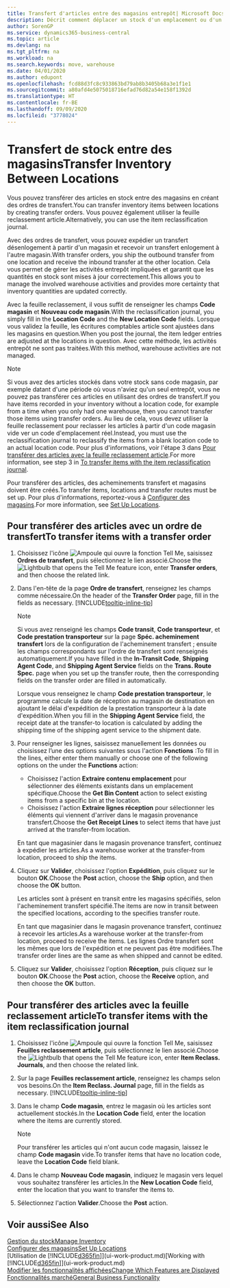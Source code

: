 ```yaml
---
title: Transfert d'articles entre des magasins entrepôt| Microsoft Docs
description: Décrit comment déplacer un stock d'un emplacement ou d'un entrepôt à un autre soit avec la feuille reclassement soit à l'aide des ordres de transfert.
author: SorenGP
ms.service: dynamics365-business-central
ms.topic: article
ms.devlang: na
ms.tgt_pltfrm: na
ms.workload: na
ms.search.keywords: move, warehouse
ms.date: 04/01/2020
ms.author: edupont
ms.openlocfilehash: fcd88d3fc8c933863bd79ab8b3405b68a3e1f1e1
ms.sourcegitcommit: a80afd4e5075018716efad76d82a54e158f1392d
ms.translationtype: HT
ms.contentlocale: fr-BE
ms.lasthandoff: 09/09/2020
ms.locfileid: "3778024"
---
```

# <a name="transfer-inventory-between-locations"></a><span data-ttu-id="90ce8-103">Transfert de stock entre des magasins</span><span class="sxs-lookup"><span data-stu-id="90ce8-103">Transfer Inventory Between Locations</span></span>
<span data-ttu-id="90ce8-104">Vous pouvez transférer des articles en stock entre des magasins en créant des ordres de transfert.</span><span class="sxs-lookup"><span data-stu-id="90ce8-104">You can transfer inventory items between locations by creating transfer orders.</span></span> <span data-ttu-id="90ce8-105">Vous pouvez également utiliser la feuille reclassement article.</span><span class="sxs-lookup"><span data-stu-id="90ce8-105">Alternatively, you can use the item reclassification journal.</span></span>

<span data-ttu-id="90ce8-106">Avec des ordres de transfert, vous pouvez expédier un transfert désenlogement à partir d'un magasin et recevoir un transfert enlogement à l'autre magasin.</span><span class="sxs-lookup"><span data-stu-id="90ce8-106">With transfer orders, you ship the outbound transfer from one location and receive the inbound transfer at the other location.</span></span> <span data-ttu-id="90ce8-107">Cela vous permet de gérer les activités entrepôt impliquées et garantit que les quantités en stock sont mises à jour correctement.</span><span class="sxs-lookup"><span data-stu-id="90ce8-107">This allows you to manage the involved warehouse activities and provides more certainty that inventory quantities are updated correctly.</span></span>

<span data-ttu-id="90ce8-108">Avec la feuille reclassement, il vous suffit de renseigner les champs **Code magasin** et **Nouveau code magasin**.</span><span class="sxs-lookup"><span data-stu-id="90ce8-108">With the reclassification journal, you simply fill in the **Location Code** and the **New Location Code** fields.</span></span> <span data-ttu-id="90ce8-109">Lorsque vous validez la feuille, les écritures comptables article sont ajustées dans les magasins en question.</span><span class="sxs-lookup"><span data-stu-id="90ce8-109">When you post the journal, the item ledger entries are adjusted at the locations in question.</span></span> <span data-ttu-id="90ce8-110">Avec cette méthode, les activités entrepôt ne sont pas traitées.</span><span class="sxs-lookup"><span data-stu-id="90ce8-110">With this method, warehouse activities are not managed.</span></span>

> [!NOTE]  
>   <span data-ttu-id="90ce8-111">Si vous avez des articles stockés dans votre stock sans code magasin, par exemple datant d'une période où vous n'aviez qu'un seul entrepôt, vous ne pouvez pas transférer ces articles en utilisant des ordres de transfert.</span><span class="sxs-lookup"><span data-stu-id="90ce8-111">If you have items recorded in your inventory without a location code, for example from a time when you only had one warehouse, then you cannot transfer those items using transfer orders.</span></span> <span data-ttu-id="90ce8-112">Au lieu de cela, vous devez utiliser la feuille reclassement pour reclasser les articles à partir d'un code magasin vide ver un code d'emplacement réel.</span><span class="sxs-lookup"><span data-stu-id="90ce8-112">Instead, you must use the reclassification journal to reclassify the items from a blank location code to an actual location code.</span></span>  <span data-ttu-id="90ce8-113">Pour plus d'informations, voir l'étape 3 dans [Pour transférer des articles avec la feuille reclassement article](inventory-how-transfer-between-locations.md#to-transfer-items-with-the-item-reclassification-journal).</span><span class="sxs-lookup"><span data-stu-id="90ce8-113">For more information, see step 3 in [To transfer items with the item reclassification journal](inventory-how-transfer-between-locations.md#to-transfer-items-with-the-item-reclassification-journal).</span></span>

<span data-ttu-id="90ce8-114">Pour transférer des articles, des acheminements transfert et magasins doivent être créés.</span><span class="sxs-lookup"><span data-stu-id="90ce8-114">To transfer items, locations and transfer routes must be set up.</span></span> <span data-ttu-id="90ce8-115">Pour plus d'informations, reportez-vous à [Configurer des magasins](inventory-how-setup-locations.md).</span><span class="sxs-lookup"><span data-stu-id="90ce8-115">For more information, see [Set Up Locations](inventory-how-setup-locations.md).</span></span>

## <a name="to-transfer-items-with-a-transfer-order"></a><span data-ttu-id="90ce8-116">Pour transférer des articles avec un ordre de transfert</span><span class="sxs-lookup"><span data-stu-id="90ce8-116">To transfer items with a transfer order</span></span>
1. <span data-ttu-id="90ce8-117">Choisissez l'icône ![Ampoule qui ouvre la fonction Tell Me](media/ui-search/search_small.png "Dites-moi ce que vous voulez faire"), saisissez **Ordres de transfert**, puis sélectionnez le lien associé.</span><span class="sxs-lookup"><span data-stu-id="90ce8-117">Choose the ![Lightbulb that opens the Tell Me feature](media/ui-search/search_small.png "Tell me what you want to do") icon, enter **Transfer orders**, and then choose the related link.</span></span>
2. <span data-ttu-id="90ce8-118">Dans l'en-tête de la page **Ordre de transfert**, renseignez les champs comme nécessaire.</span><span class="sxs-lookup"><span data-stu-id="90ce8-118">On the header of the **Transfer Order** page, fill in the fields as necessary.</span></span> [!INCLUDE[tooltip-inline-tip](includes/tooltip-inline-tip_md.md)]

    > [!NOTE]  
    >   <span data-ttu-id="90ce8-119">Si vous avez renseigné les champs **Code transit**, **Code transporteur**, et **Code prestation transporteur** sur la page **Spéc. acheminement transfert** lors de la configuration de l'acheminement transfert ; ensuite les champs correspondants sur l'ordre de transfert sont renseignés automatiquement.</span><span class="sxs-lookup"><span data-stu-id="90ce8-119">If you have filled in the **In-Transit Code**, **Shipping Agent Code**, and **Shipping Agent Service** fields on the **Trans. Route Spec.** page when you set up the transfer route, then the corresponding fields on the transfer order are filled in automatically.</span></span>

    <span data-ttu-id="90ce8-120">Lorsque vous renseignez le champ **Code prestation transporteur**, le programme calcule la date de réception au magasin de destination en ajoutant le délai d'expédition de la prestation transporteur à la date d'expédition.</span><span class="sxs-lookup"><span data-stu-id="90ce8-120">When you fill in the **Shipping Agent Service** field, the receipt date at the transfer-to location is calculated by adding the shipping time of the shipping agent service to the shipment date.</span></span>

3. <span data-ttu-id="90ce8-121">Pour renseigner les lignes, saisissez manuellement les données ou choisissez l’une des options suivantes sous l'action **Fonctions** :</span><span class="sxs-lookup"><span data-stu-id="90ce8-121">To fill in the lines, either enter them manually or choose one of the following options on the under the **Functions** action:</span></span>
    - <span data-ttu-id="90ce8-122">Choisissez l'action **Extraire contenu emplacement** pour sélectionner des éléments existants dans un emplacement spécifique.</span><span class="sxs-lookup"><span data-stu-id="90ce8-122">Choose the **Get Bin Content** action to select existing items from a specific bin at the location.</span></span>
    - <span data-ttu-id="90ce8-123">Choisissez l'action **Extraire lignes réception** pour sélectionner les éléments qui viennent d'arriver dans le magasin provenance transfert.</span><span class="sxs-lookup"><span data-stu-id="90ce8-123">Choose the **Get Receipt Lines** to select items that have just arrived at the transfer-from location.</span></span>   

    <span data-ttu-id="90ce8-124">En tant que magasinier dans le magasin provenance transfert, continuez à expédier les articles.</span><span class="sxs-lookup"><span data-stu-id="90ce8-124">As a warehouse worker at the transfer-from location, proceed to ship the items.</span></span>
4. <span data-ttu-id="90ce8-125">Cliquez sur **Valider**, choisissez l'option **Expédition**, puis cliquez sur le bouton **OK**.</span><span class="sxs-lookup"><span data-stu-id="90ce8-125">Choose the **Post** action, choose the **Ship** option, and then choose the **OK** button.</span></span>

    <span data-ttu-id="90ce8-126">Les articles sont à présent en transit entre les magasins spécifiés, selon l'acheminement transfert spécifié.</span><span class="sxs-lookup"><span data-stu-id="90ce8-126">The items are now in transit between the specified locations, according to the specifies transfer route.</span></span>

    <span data-ttu-id="90ce8-127">En tant que magasinier dans le magasin provenance transfert, continuez à recevoir les articles.</span><span class="sxs-lookup"><span data-stu-id="90ce8-127">As a warehouse worker at the transfer-from location, proceed to receive the items.</span></span> <span data-ttu-id="90ce8-128">Les lignes Ordre transfert sont les mêmes que lors de l'expédition et ne peuvent pas être modifiées.</span><span class="sxs-lookup"><span data-stu-id="90ce8-128">The transfer order lines are the same as when shipped and cannot be edited.</span></span>
5. <span data-ttu-id="90ce8-129">Cliquez sur **Valider**, choisissez l'option **Réception**, puis cliquez sur le bouton **OK**.</span><span class="sxs-lookup"><span data-stu-id="90ce8-129">Choose the **Post** action, choose the **Receive** option, and then choose the **OK** button.</span></span>

## <a name="to-transfer-items-with-the-item-reclassification-journal"></a><span data-ttu-id="90ce8-130">Pour transférer des articles avec la feuille reclassement article</span><span class="sxs-lookup"><span data-stu-id="90ce8-130">To transfer items with the item reclassification journal</span></span>
1. <span data-ttu-id="90ce8-131">Choisissez l'icône ![Ampoule qui ouvre la fonction Tell Me](media/ui-search/search_small.png "Dites-moi ce que vous voulez faire"), saisissez **Feuilles reclassement article**, puis sélectionnez le lien associé.</span><span class="sxs-lookup"><span data-stu-id="90ce8-131">Choose the ![Lightbulb that opens the Tell Me feature](media/ui-search/search_small.png "Tell me what you want to do") icon, enter **Item Reclass. Journals**, and then choose the related link.</span></span>
2. <span data-ttu-id="90ce8-132">Sur la page **Feuilles reclassement article**, renseignez les champs selon vos besoins.</span><span class="sxs-lookup"><span data-stu-id="90ce8-132">On the **Item Reclass. Journal** page, fill in the fields as necessary.</span></span> [!INCLUDE[tooltip-inline-tip](includes/tooltip-inline-tip_md.md)]
3. <span data-ttu-id="90ce8-133">Dans le champ **Code magasin**, entrez le magasin où les articles sont actuellement stockés.</span><span class="sxs-lookup"><span data-stu-id="90ce8-133">In the **Location Code** field, enter the location where the items are currently stored.</span></span>

    > [!NOTE]  
    >   <span data-ttu-id="90ce8-134">Pour transférer les articles qui n'ont aucun code magasin, laissez le champ **Code magasin** vide.</span><span class="sxs-lookup"><span data-stu-id="90ce8-134">To transfer items that have no location code, leave the **Location Code** field blank.</span></span>
4. <span data-ttu-id="90ce8-135">Dans le champ **Nouveau Code magasin**, indiquez le magasin vers lequel vous souhaitez transférer les articles.</span><span class="sxs-lookup"><span data-stu-id="90ce8-135">In the **New Location Code** field, enter the location that you want to transfer the items to.</span></span>
5. <span data-ttu-id="90ce8-136">Sélectionnez l'action **Valider**.</span><span class="sxs-lookup"><span data-stu-id="90ce8-136">Choose the **Post** action.</span></span>

## <a name="see-also"></a><span data-ttu-id="90ce8-137">Voir aussi</span><span class="sxs-lookup"><span data-stu-id="90ce8-137">See Also</span></span>
[<span data-ttu-id="90ce8-138">Gestion du stock</span><span class="sxs-lookup"><span data-stu-id="90ce8-138">Manage Inventory</span></span>](inventory-manage-inventory.md)  
[<span data-ttu-id="90ce8-139">Configurer des magasins</span><span class="sxs-lookup"><span data-stu-id="90ce8-139">Set Up Locations</span></span>](inventory-how-setup-locations.md)  
<span data-ttu-id="90ce8-140">[Utilisation de [!INCLUDE[d365fin](includes/d365fin_md.md)]](ui-work-product.md)</span><span class="sxs-lookup"><span data-stu-id="90ce8-140">[Working with [!INCLUDE[d365fin](includes/d365fin_md.md)]](ui-work-product.md)</span></span>  
[<span data-ttu-id="90ce8-141">Modifier les fonctionnalités affichées</span><span class="sxs-lookup"><span data-stu-id="90ce8-141">Change Which Features are Displayed</span></span>](ui-experiences.md)  
[<span data-ttu-id="90ce8-142">Fonctionnalités marché</span><span class="sxs-lookup"><span data-stu-id="90ce8-142">General Business Functionality</span></span>](ui-across-business-areas.md)
